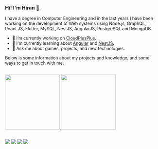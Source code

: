 ### Hi! I'm Hiran 👋. 

I have a degree in Computer Engineering and in the last years I have been working on the development of Web systems using Node.js, GraphQL, React JS, Flutter, MySQL, NestJS, AngularJS, PostgreSQL and MongoDB.

- 🔭 I’m currently working on [CloudPlusPlus](https://cloudplusplus.nl/).
- 🌱 I'm currently learning about [Angular](https://angular.io/) and [NestJS](https://nestjs.com/).
- 💬 Ask me about games, projects, and new technologies.

Below is some information about my projects and knowledge, and some ways to get in touch with me.

##

<div>
  <a href="https://github.com/hbarbosa02">
  <img height="180em" src="https://github-readme-stats.vercel.app/api?username=hbarbosa02&show_icons=false&theme=dracula&include_all_commits=true&count_private=true"/>
  <img height="180em" src="https://github-readme-stats.vercel.app/api/top-langs/?username=hbarbosa02&layout=compact&langs_count=7&theme=dracula"/>
</div>

##
  
<div>
  <a href="https://www.instagram.com/hiran.g.b.silva/" target="_blank"><img src="https://img.shields.io/badge/-Instagram-%23E4405F?style=for-the-badge&logo=instagram&logoColor=white" target="_blank"></a>
  <a href = "mailto:hiran.g.b.silva@hotmail.com"><img src="https://img.shields.io/badge/Microsoft_Outlook-0078D4?style=for-the-badge&logo=microsoft-outlook&logoColor=white" target="_blank"></a>
  <a href = "mailto:hiran.g.b.silva@gmail.com"><img src="https://img.shields.io/badge/Gmail-D14836?style=for-the-badge&logo=gmail&logoColor=white" target="_blank"></a>
  <a href="https://www.linkedin.com/in/hiran-silva-2a28baa4/" target="_blank"><img src="https://img.shields.io/badge/-LinkedIn-%230077B5?style=for-the-badge&logo=linkedin&logoColor=white" target="_blank"></a> 
</div>
